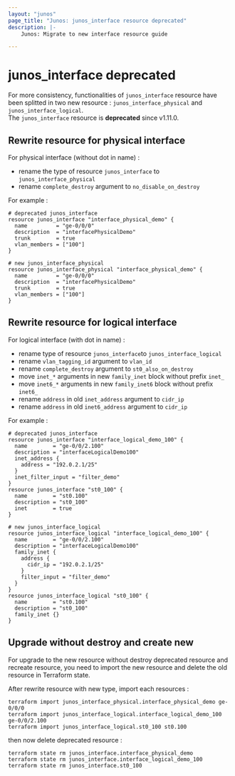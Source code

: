 ```yaml
---
layout: "junos"
page_title: "Junos: junos_interface resource deprecated"
description: |-
    Junos: Migrate to new interface resource guide

---
```


# junos_interface deprecated

For more consistency, functionalities of `junos_interface` resource have been splitted in two new resource :
`junos_interface_physical` and `junos_interface_logical`.  
The `junos_interface` resource is **deprecated** since v1.11.0.

## Rewrite resource for physical interface

For physical interface (without dot in name) :

* rename the type of resource `junos_interface` to `junos_interface_physical`
* rename `complete_destroy` argument to `no_disable_on_destroy`

For example :

```hcl
# deprecated junos_interface
resource junos_interface "interface_physical_demo" {
  name         = "ge-0/0/0"
  description  = "interfacePhysicalDemo"
  trunk        = true
  vlan_members = ["100"]
}

# new junos_interface_physical
resource junos_interface_physical "interface_physical_demo" {
  name         = "ge-0/0/0"
  description  = "interfacePhysicalDemo"
  trunk        = true
  vlan_members = ["100"]
}
```

## Rewrite resource for logical interface

For logical interface (with dot in name) :

* rename type of resource `junos_interface`to `junos_interface_logical`
* rename `vlan_tagging_id` argument to `vlan_id`
* rename `complete_destroy` argument to `st0_also_on_destroy`
* move `inet_*` arguments in new `family_inet` block without prefix `inet_`
* move `inet6_*` arguments in new `family_inet6` block without prefix `inet6_`
* rename `address` in old `inet_address` argument to `cidr_ip`
* rename `address` in old `inet6_address` argument to `cidr_ip`

For example :

```hcl
# deprecated junos_interface 
resource junos_interface "interface_logical_demo_100" {
  name        = "ge-0/0/2.100"
  description = "interfaceLogicalDemo100"
  inet_address {
    address = "192.0.2.1/25"
  }
  inet_filter_input = "filter_demo"
}
resource junos_interface "st0_100" {
  name        = "st0.100"
  description = "st0_100"
  inet        = true
}

# new junos_interface_logical
resource junos_interface_logical "interface_logical_demo_100" {
  name        = "ge-0/0/2.100"
  description = "interfaceLogicalDemo100"
  family_inet {
    address {
      cidr_ip = "192.0.2.1/25"
    }
    filter_input = "filter_demo"
  }
}
resource junos_interface_logical "st0_100" {
  name        = "st0.100"
  description = "st0_100"
  family_inet {}
}
```

## Upgrade without destroy and create new

For upgrade to the new resource without destroy deprecated resource and recreate resource, you need to import the new resource and delete the old resource in Terraform state.

After rewrite resource with new type, import each resources :

```shell
terraform import junos_interface_physical.interface_physical_demo ge-0/0/0
terraform import junos_interface_logical.interface_logical_demo_100 ge-0/0/2.100
terraform import junos_interface_logical.st0_100 st0.100
```

then now delete deprecated resource :

```shell
terraform state rm junos_interface.interface_physical_demo
terraform state rm junos_interface.interface_logical_demo_100
terraform state rm junos_interface.st0_100
```
